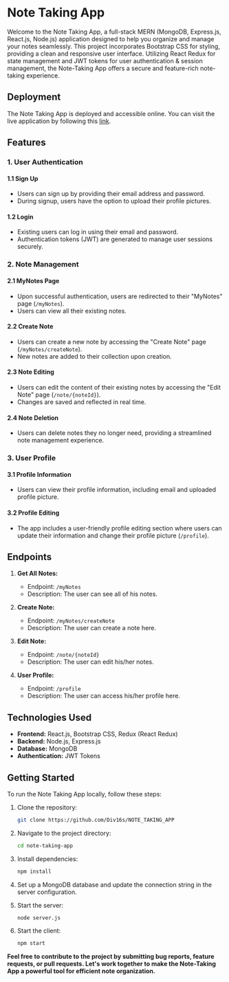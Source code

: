 # Note Taking App

Welcome to the Note Taking App, a full-stack MERN (MongoDB, Express.js, React.js, Node.js) application designed to help you organize and manage your notes seamlessly. This project incorporates Bootstrap CSS for styling, providing a clean and responsive user interface. Utilizing React Redux for state management and JWT tokens for user authentication & session management, the Note-Taking App offers a secure and feature-rich note-taking experience.

## Deployment

The Note Taking App is deployed and accessible online. You can visit the live application by following this [link](https://notesphere-flame.vercel.app/).

## Features

### 1. User Authentication

#### 1.1 Sign Up

- Users can sign up by providing their email address and password.
- During signup, users have the option to upload their profile pictures.

#### 1.2 Login

- Existing users can log in using their email and password.
- Authentication tokens (JWT) are generated to manage user sessions securely.

### 2. Note Management

#### 2.1 MyNotes Page

- Upon successful authentication, users are redirected to their "MyNotes" page (`/myNotes`).
- Users can view all their existing notes.

#### 2.2 Create Note

- Users can create a new note by accessing the "Create Note" page (`/myNotes/createNote`).
- New notes are added to their collection upon creation.

#### 2.3 Note Editing

- Users can edit the content of their existing notes by accessing the "Edit Note" page (`/note/{noteId}`).
- Changes are saved and reflected in real time.

#### 2.4 Note Deletion

- Users can delete notes they no longer need, providing a streamlined note management experience.

### 3. User Profile

#### 3.1 Profile Information

- Users can view their profile information, including email and uploaded profile picture.

#### 3.2 Profile Editing

- The app includes a user-friendly profile editing section where users can update their information and change their profile picture (`/profile`).

## Endpoints

1. **Get All Notes:**
   - Endpoint: `/myNotes`
   - Description: The user can see all of his notes.

2. **Create Note:**
   - Endpoint: `/myNotes/createNote`
   - Description: The user can create a note here.

3. **Edit Note:**
   - Endpoint: `/note/{noteId}`
   - Description: The user can edit his/her notes.

4. **User Profile:**
   - Endpoint: `/profile`
   - Description: The user can access his/her profile here.

## Technologies Used

- **Frontend:** React.js, Bootstrap CSS, Redux (React Redux)
- **Backend:** Node.js, Express.js
- **Database:** MongoDB
- **Authentication:** JWT Tokens

## Getting Started

To run the Note Taking App locally, follow these steps:

1. Clone the repository:

   ```bash
   git clone https://github.com/Div16s/NOTE_TAKING_APP
   
2. Navigate to the project directory:

   ```bash
   cd note-taking-app

3. Install dependencies:

   ```bash
   npm install
   
4. Set up a MongoDB database and update the connection string in the server configuration.
   
5. Start the server:

   ```bash
   node server.js
   
6. Start the client:

   ```bash
   npm start


**Feel free to contribute to the project by submitting bug reports, feature requests, or pull requests. Let's work together to make the Note-Taking App a powerful tool for efficient note organization.**

